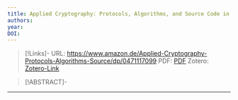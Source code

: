 ```yaml
---
title: Applied Cryptography: Protocols, Algorithms, and Source Code in C : Schneier, Bruce: Amazon.de: Books
authors: 
year: 
DOI: 
---
```


>[!Links]-
>URL: https://www.amazon.de/Applied-Cryptography-Protocols-Algorithms-Source/dp/0471117099
>PDF: [PDF](zotero-258.pdf)
>Zotero: [Zotero-Link](zotero://select/items/@zotero-258)

>[!ABSTRACT]-
>

---

